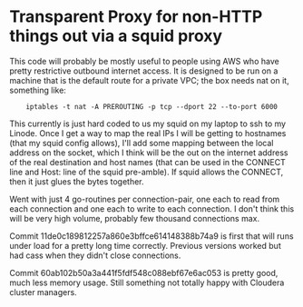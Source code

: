 Transparent Proxy for non-HTTP things out via a squid proxy
===========================================================

This code will probably be mostly useful to people using AWS who have
pretty restrictive outbound internet access.  It is designed to be run
on a machine that is the default route for a private VPC; the box
needs nat on it, something like:

```
    iptables -t nat -A PREROUTING -p tcp --dport 22 --to-port 6000
```

This currently is just hard coded to us my squid on my laptop to ssh
to my Linode.  Once I get a way to map the real IPs I will be getting
to hostnames (that my squid config allows), I'll add some mapping
between the local address on the socket, which I think will be the out
on the internet address of the real destination and host names (that
can be used in the CONNECT line and Host: line of the squid
pre-amble).  If squid allows the CONNECT, then it just glues the bytes
together.

Went with just 4 go-routines per connection-pair, one each to read
from each connection and one each to write to each connection.  I
don't think this will be very high volume, probably few thousand
connections max.  

Commit 11de0c189812257a860e3bffce614148388b74a9 is first that will runs under 
load for a pretty long time correctly.  Previous versions worked but had
cass when they didn't close connections.  

Commit 60ab102b50a3a441f5fdf548c088ebf67e6ac053 is pretty good, much
less memory usage.  Still something not totally happy with Cloudera
cluster managers.